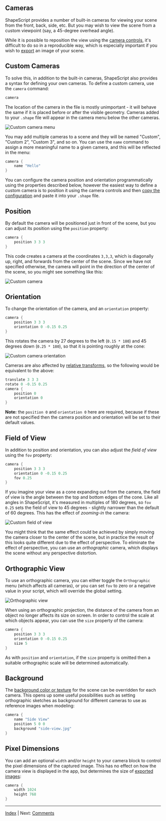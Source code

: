 Cameras
---

ShapeScript provides a number of built-in cameras for viewing your scene from the front, back, side, etc. But you may wish to view the scene from a custom viewpoint (say, a 45-degree overhead angle).

While it is possible to reposition the view using the [camera controls](camera-control.md), it's difficult to do so in a reproducible way, which is especially important if you wish to [export](export.md) an image of your scene.

## Custom Cameras

To solve this, in addition to the built-in cameras, ShapeScript also provides a syntax for defining your own cameras. To define a custom camera, use the `camera` command:

```swift
camera
```

The location of the camera in the file is mostly unimportant - it will behave the same if it is placed before or after the visible geometry. Cameras added to your `.shape` file will appear in the camera menu below the other cameras.

![Custom camera menu](../../images/custom-camera-menu-ios-1.6.3.png)

You may add multiple cameras to a scene and they will be named "Custom", "Custom 2", "Custom 3", and so on. You can use the `name` command to assign a more meaningful name to a given camera, and this will be reflected in the menu:

```swift
camera {
    name "Hello"   
}
```

You can configure the camera position and orientation programmatically using the properties described below, however the easiest way to define a custom camera is to position it using the camera controls and then [copy the configuration](camera-control.md#copy-settings) and paste it into your `.shape` file.

## Position

By default the camera will be positioned just in front of the scene, but you can adjust its position using the `position` property:

```swift
camera {
    position 3 3 3   
}
```

This code creates a camera at the coordinates `3,3,3`, which is diagonally up, right, and forwards from the center of the scene. Since we have not specified otherwise, the camera will point in the direction of the center of the scene, so you might see something like this:

![Custom camera](../../images/custom-camera.png)

## Orientation

To change the orientation of the camera, and an `orientation` property:

```swift
camera {
    position 3 3 3
    orientation 0 -0.15 0.25
}
```

This rotates the camera by 27 degrees to the left (`0.15 * 180`) and 45 degrees down (`0.25 * 180`), so that it is pointing roughly at the cone:

![Custom camera orientation](../../images/camera-orientation.png)

Cameras are also affected by [relative transforms](transforms.md#relative-transforms), so the following would be equivalent to the above:

```swift
translate 3 3 3
rotate 0 -0.15 0.25
camera {
    position 0
    orientation 0
}
```

**Note:** the `position 0` and `orientation 0` here are required, because if these are not specified then the camera position and orientation will be set to their default values.
 
## Field of View

In addition to position and orientation, you can also adjust the *field of view* using the `fov` property:

```swift
camera {
    position 3 3 3
    orientation 0 -0.15 0.25
    fov 0.25
}
```

If you imagine your view as a cone expanding out from the camera, the field of view is the angle between the top and bottom edges of the cone. Like all angles in ShapeScript, it's measured in multiples of 180 degrees, so `fov 0.25` sets the field of view to 45 degrees - slightly narrower than the default of 60 degrees. This has the effect of *zooming-in* the camera:

![Custom field of view](../../images/custom-fov.png)

You might think that the same effect could be achieved by simply moving the camera closer to the center of the scene, but in practice the result of this looks quite different due to the effect of perspective. To eliminate the effect of perspective, you can use an *orthographic* camera, which displays the scene without any perspective distortion.

## Orthographic View

To use an orthographic camera, you can either toggle the `Orthographic` menu (which affects all cameras), or you can set `fov` to zero or a negative value in your script, which will override the global setting.

![Orthographic view](../../images/orthographic-camera.png)

When using an orthographic projection, the distance of the camera from an object no longer affects its size on screen. In order to control the scale at which objects appear, you can use the `size` property of the camera:

```swift
camera {
    position 3 3 3
    orientation 0 -0.15 0.25
    size 5
}
```

As with `position` and `orientation`, if the `size` property is omitted then a suitable orthographic scale will be determined automatically.

## Background

The [background color or texture](commands.md#background) for the scene can be overridden for each camera. This opens up some useful possibilities such as setting orthographic sketches as background for different cameras to use as reference images when modeling:

```swift
camera {
    name "Side View"
    position 5 0 0
    background "side-view.jpg"
}
```

## Pixel Dimensions

You can add an optional `width` and/or `height` to your camera block to control the pixel dimensions of the captured image. This has no effect on how the camera view is displayed in the app, but determines the size of [exported images](export.md#image-formats):

```swift
camera {
    width 1024
    height 768   
}
```

---
[Index](index.md) | Next: [Comments](comments.md)
